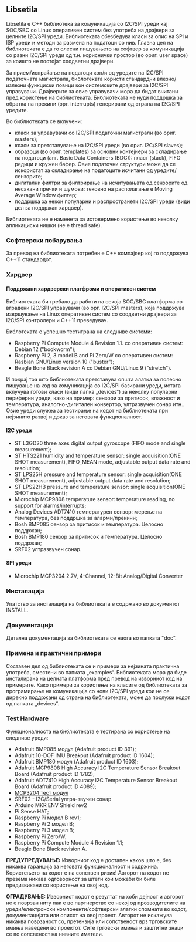 ## Libsetila

  Libsetila е C++ библиотека за комуникација со I2C/SPI уреди кај SOC/SBC со Linux оперативен систем без употреба на  драјвери за целните I2C/SPI уреди. Библиотеката обезбедува класи за опис на SPI и ISP уреди и методи за размена на податоци со нив. Главна цел на библиотеката е да го олесни пишувањето на софтвер за комуникација со разни I2C/SPI уреди од т.н. кориснички простор (во ориг. user space) за коишто не постојат соодветни драјвери.

  За прием/испраќање на податоци кон/и од уредите на I2C/SPI податочната магистрала, библотеката користи стандардни влезно/излезни функциски повици кон системските драјвери за I2C/SPI управувачи. Драјверите за овие управувачи мора да бидат вчитани пред користење на библиотеката. Библиотеката не нуди поддршка за обратка на прекини (орг. interrupts) генерирани од страна на I2C/SPI уредите. 

Во библиотеката се вклучени:
- класи за управувачи со I2C/SPI податочни магистрали (во ориг. masters);
- класи за претставување на I2C/SPI уреди (во ориг. I2C/SPI slaves);
- образоци (во ориг. templates) за основни контејнери за складирање на податоци (анг. Basic Data Containers (BDC)): пласт (stack), FIFO редици и кружен бафер. Овие податочни структури може да се искористат за складирање на податоците исчитани од уредите/сензорите;
- дигитални филтри за филтрирање на исчитувањата од сензорите од несакани пречки и шумови: тековно на располагање е Moving Average Window филтер;
- поддршка за некои популарни и распространети I2C/SPI уреди (види дел за поддржан хардвер).
 
Библиотеката не е наменета за истовермено користење во неколку апликациски нишки (не е thread safe). 

### Софтверски побарувања

За превод на библиотеката потребен е C++ компајлер кој го поддржува C++11 стандардот.

### Хардвер

#### Поддржани хардверски платфроми и оперативен систем

Библиотеката би требало да работи на секоја SOC/SBC платформа со вградени I2C/SPI управувачи (во орг. I2C/SPI masters), која поддржува извршување на Linux оперативен систем со соодветни драјвери за I2C/SPI контролери и C++11 преведувач.

Библотеката е успешно теститрана на следниве системи:
- Raspberry Pi Compute Module 4 Revision 1.1. со оперативен систем: Debian 12 ("bookworm");
- Raspberry Pi 2, 3 model B and Pi Zero/W со оперативен систем: Rasbian GNU/Linux version 10 ("buster");
- Beagle Bone Black revision A со Debian GNU/Linux 9 ("stretch").

И покрај тоа што библиотеката претставува општа алатка за полесно пишување на код за комуникација со I2C/SPI базирани уреди, истата вклучува готови класи (види папка „devices“) за неколку популарни периферни уреди, како на пример: сензори за притисок, влажност и температура, аналогно-дигитален конвертор, ултразвучен сонар итн.. Овие уреди служеа за тестирање на кодот на библиотеката при нејзинито развој и доказ за неговата функционалност. 

#### I2C уреди
- ST L3GD20 three axes digital output gyroscope (FIFO mode and single measurement);
- ST HTS221 humidity and temperature sensor: single acquisition(ONE SHOT measurement), FIFO_MEAN mode, adjustable output data rate and resolution;
- ST LPS25H pressure and temperature sensor: single acquisition(ONE SHOT measurement), adjustable output data rate and resolution;
- ST LPS22HB pressure and temperature sensor: single acquisition(ONE SHOT measurement);
- Microchip MCP9808 temperature sensor: temperature reading, no support for alarms/interrupts;
- Analog Devices ADT7410 температурен сензор: мерење на температура, без поддршка за аларми/прекини;
- Bosh BMP085 сензор за притисок и температура. Целосно поддржан;
- Bosh BMP180 сензор за притисок и температура. Целосно поддржан;
- SRF02 ултразвучен сонар.

#### SPI уреди

- Microchip MCP3204 2.7V, 4-Channel, 12-Bit Analog/Digital Converter

### Инсталација

Упатство за инсталација на библиотеката е содржано во документот INSTALL.

### Документација

Детална документација за библиотеката се наоѓа во папката "doc".

### Примена и практични примери

  Составен дел од библиотеката се и примери за нејзината практична употреба, сместени во папката „examples“. Библиотеката мора да биде инсталирана на целната платформа пред превод на изворниот код на примерите. Како примери за користење на класите од библиотеката за програмирање на комуникација со нови I2C/SPI уреди кои не се дирекно поддржани од страна на библиотеката, може да послужи кодот од папката „devices“.

### Test Hardware

Функционалноста на библиотеката е тестирана со користење на следниве уреди:

- Adafruit BMP085 модул (Adafruit product ID 391);
- Adafruit 10-DOF IMU Breakout (Adafruit product ID 1604);
- Adafruit BMP180 модул (Adafruit product ID 1603);
- Adafruit MCP9808 High Accuracy I2C Temperature Sensor Breakout Board (Adafruit product ID 1782); 
- Adafruit ADT7410 High Accuracy I2C Temperature Sensor Breakout Board (Adafruit product ID 4089);
- [MCP3204 тест модул](https://github.com/positronic57/libmcp3204/tree/master/example/hardware) 
- SRF02 - I2C/Serial ултра-звучен сонар
- Arduino MKR ENV Shield rev2
- Pi Sense HAT;
- Raspberry Pi модел B rev1;
- Raspberry Pi 2 модел B;
- Raspberry Pi 3 модел B;
- Raspberry Pi Zero/W;
- Raspberry Pi Compute Module 4 Revision 1.1;
- Beagle Bone Black revision A.

**ПРЕДУПРЕДУВАЊЕ:**
Изворниот код е достапен каков што е, без никаква гаранција за неговата функционалност и содржина. Користењето на кодот е на сопствен ризик!
Авторот на кодот не презема никава одговорност за штети кои можеби би биле предизвикани со користење на овој код.

**ОГРАДУВАЊЕ:** 
Изворниот кодот е резултат на хоби дејност и авторот не е поврзан ниту пак е во партнерство со некој од прозводителите на уреди/електронски компоненти/софтверски алатки спомнати во кодот, документацијата или описот на овој проект. Авторот не искажува никаква поврзаност со, претензија или сопственост врз трговските имиња наведени во проектот. Сите трговски имиња и заштитни знаци се во сопсвеност на нивните иматели.
